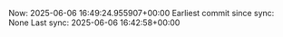 Now: 2025-06-06 16:49:24.955907+00:00 Earliest commit since sync: None Last sync: 2025-06-06 16:42:58+00:00
